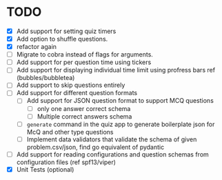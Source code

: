 # TODO
- [x] Add support for setting quiz timers 
- [x] Add option to shuffle questions.
- [x] refactor again
- [ ] Migrate to cobra instead of flags for arguments.
- [ ] Add support for per question time using tickers
- [ ] Add support for displaying individual time limit using profress bars ref (bubbles/bubbletea)
- [ ] Add support to skip questions entirely
- [ ] Add support for different question formats
  - [ ] Add support for JSON question format to support MCQ questions
    - [ ] only one answer correct schema
    - [ ] Multiple correct answers schema
  - [ ] `generate` command in the quiz app to generate boilerplate json for McQ and other type questions
  - [ ] Implement data validators that validate the schema of given problem.csv/json, find go equivalent of pydantic
- [ ] Add support for reading configurations and question schemas from configuration files (ref spf13/viper)
- [x] Unit Tests (optional)